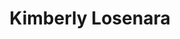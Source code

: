 ---
layout: side-module
title: "Kimberly Losenara"
text: "Kimberly specializes in website designs, logo and identity branding, and beautiful handlettered type."
URL: "http://kmbrlygl.github.io"
image: "assets/images/team/kl.png"
---